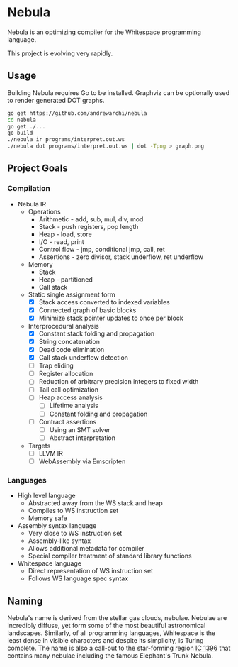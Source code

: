 # Nebula

Nebula is an optimizing compiler for the Whitespace programming
language.

This project is evolving very rapidly.

## Usage

Building Nebula requires Go to be installed. Graphviz can be optionally
used to render generated DOT graphs.

```sh
go get https://github.com/andrewarchi/nebula
cd nebula
go get ./...
go build
./nebula ir programs/interpret.out.ws
./nebula dot programs/interpret.out.ws | dot -Tpng > graph.png
```

## Project Goals

### Compilation

- Nebula IR
  - Operations
    - Arithmetic - add, sub, mul, div, mod
    - Stack - push registers, pop length
    - Heap - load, store
    - I/O - read, print
    - Control flow - jmp, conditional jmp, call, ret
    - Assertions - zero divisor, stack underflow, ret underflow
  - Memory
    - Stack
    - Heap - partitioned
    - Call stack
  - Static single assignment form
    - [x] Stack access converted to indexed variables
    - [x] Connected graph of basic blocks
    - [x] Minimize stack pointer updates to once per block
  - Interprocedural analysis
    - [x] Constant stack folding and propagation
    - [x] String concatenation
    - [x] Dead code elimination
    - [x] Call stack underflow detection
    - [ ] Trap eliding
    - [ ] Register allocation
    - [ ] Reduction of arbitrary precision integers to fixed width
    - [ ] Tail call optimization
    - [ ] Heap access analysis
      - [ ] Lifetime analysis
      - [ ] Constant folding and propagation
    - [ ] Contract assertions
      - [ ] Using an SMT solver
      - [ ] Abstract interpretation
  - Targets
    - [ ] LLVM IR
    - [ ] WebAssembly via Emscripten

### Languages

- High level language
  - Abstracted away from the WS stack and heap
  - Compiles to WS instruction set
  - Memory safe
- Assembly syntax language
  - Very close to WS instruction set
  - Assembly-like syntax
  - Allows additional metadata for compiler
  - Special compiler treatment of standard library functions
- Whitespace language
  - Direct representation of WS instruction set
  - Follows WS language spec syntax

## Naming

Nebula's name is derived from the stellar gas clouds, nebulae. Nebulae
are incredibly diffuse, yet form some of the most beautiful astronomical
landscapes. Similarly, of all programming languages, Whitespace is the
least dense in visible characters and despite its simplicity, is Turing
complete. The name is also a call-out to the star-forming region
[IC 1396](https://nitarp.ipac.caltech.edu/system/media_files/binaries/191/original/johnson2017sci.pdf)
that contains many nebulae including the famous Elephant's Trunk Nebula.
